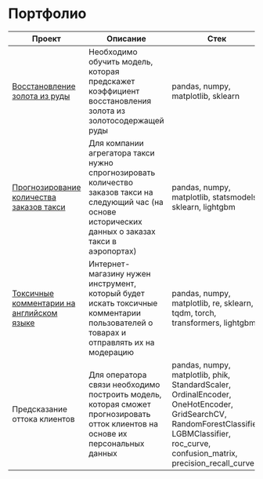 # Портфолио

| Проект | Описание | Стек |
| --- | --- | --- |
| [Восстановление золота из руды](https://github.com/agamai/Portfolio/blob/main/Gold_recovery/gold_recovery.ipynb) | Необходимо обучить модель, которая предскажет коэффициент восстановления золота из золотосодержащей руды | pandas, numpy, matplotlib, sklearn |
| [Прогнозирование количества заказов такси](https://github.com/agamai/Portfolio/blob/main/Taxi_orders/taxi_orders.ipynb) | Для компании агрегатора такси нужно спрогнозировать количество заказов такси на следующий час (на основе исторических данных о заказах такси в аэропортах) | pandas, numpy, matplotlib, statsmodels, sklearn, lightgbm |
| [Токсичные комментарии на английском языке](https://github.com/agamai/Portfolio/blob/main/Toxicity_bert/toxic_bert.ipynb) | Интернет-магазину нужен инструмент, который будет искать токсичные комментарии пользователей о товарах и отправлять их на модерацию | pandas, numpy, matplotlib, re, sklearn, tqdm, torch, transformers, lightgbm |
| Предсказание оттока клиентов  | Для оператора связи необходимо построить модель, которая сможет прогнозировать отток клиентов на основе их персональных данных | pandas, numpy, matplotlib, phik, StandardScaler, OrdinalEncoder, OneHotEncoder, GridSearchCV, RandomForestClassifier, LGBMClassifier, roc_curve, confusion_matrix, precision_recall_curve |
